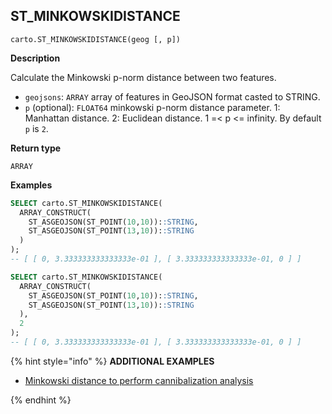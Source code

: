 ## ST_MINKOWSKIDISTANCE

```sql:signature
carto.ST_MINKOWSKIDISTANCE(geog [, p])
```

**Description**

Calculate the Minkowski p-norm distance between two features.

* `geojsons`: `ARRAY` array of features in GeoJSON format casted to STRING.
* `p` (optional): `FLOAT64` minkowski p-norm distance parameter. 1: Manhattan distance. 2: Euclidean distance. 1 =< p <= infinity. By default `p` is `2`.

**Return type**

`ARRAY`

**Examples**

``` sql
SELECT carto.ST_MINKOWSKIDISTANCE(
  ARRAY_CONSTRUCT(
    ST_ASGEOJSON(ST_POINT(10,10))::STRING,
    ST_ASGEOJSON(ST_POINT(13,10))::STRING
  )
);
-- [ [ 0, 3.333333333333333e-01 ], [ 3.333333333333333e-01, 0 ] ]
```

``` sql
SELECT carto.ST_MINKOWSKIDISTANCE(
  ARRAY_CONSTRUCT(
    ST_ASGEOJSON(ST_POINT(10,10))::STRING,
    ST_ASGEOJSON(ST_POINT(13,10))::STRING
  ),
  2
);
-- [ [ 0, 3.333333333333333e-01 ], [ 3.333333333333333e-01, 0 ] ]
```

{% hint style="info" %}
**ADDITIONAL EXAMPLES**

* [Minkowski distance to perform cannibalization analysis](/analytics-toolbox-snowflake/examples/minkowski-distance-to-perform-cannibalization-analysis/)

{% endhint %}
